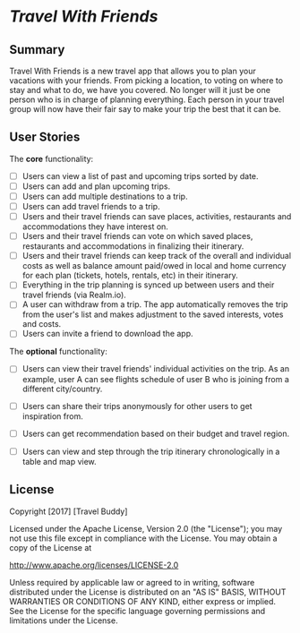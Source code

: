 # *Travel With Friends*

## Summary
Travel With Friends is a new travel app that allows you to plan your vacations with your friends. From picking a location, to voting on where to stay and what to do, we have you covered. No longer will it just be one person who is in charge of planning everything. Each person in your travel group will now have their fair say to make your trip the best that it can be.

## User Stories

The **core** functionality:

- [ ] Users can view a list of past and upcoming trips sorted by date.
- [ ] Users can add and plan upcoming trips.
- [ ] Users can add multiple destinations to a trip.
- [ ] Users can add travel friends to a trip.
- [ ] Users and their travel friends can save places, activities, restaurants and accommodations they have interest on.
- [ ] Users and their travel friends can vote on which saved places, restaurants and accommodations in finalizing their itinerary.
- [ ] Users and their travel friends can keep track of the overall and individual costs as well as balance amount paid/owed in local and home currency for each plan (tickets, hotels, rentals, etc) in their itinerary.
- [ ] Everything in the trip planning is synced up between users and their travel friends (via Realm.io).
- [ ] A user can withdraw from a trip. The app automatically removes the trip from the user's list and makes adjustment to the saved interests, votes and costs.
- [ ] Users can invite a friend to download the app.

The **optional** functionality:

- [ ] Users can view their travel friends' individual activities on the trip. As an example, user A can see flights schedule of user B who is joining from a different city/country.
- [ ] Users can share their trips anonymously for other users to get inspiration from.
- [ ] Users can get recommendation based on their budget and travel region.
- [ ] Users can view and step through the trip itinerary chronologically in a table and map view.



## License

Copyright [2017] [Travel Buddy]

Licensed under the Apache License, Version 2.0 (the "License");
you may not use this file except in compliance with the License.
You may obtain a copy of the License at

http://www.apache.org/licenses/LICENSE-2.0

Unless required by applicable law or agreed to in writing, software
distributed under the License is distributed on an "AS IS" BASIS,
WITHOUT WARRANTIES OR CONDITIONS OF ANY KIND, either express or implied.
See the License for the specific language governing permissions and
limitations under the License.
